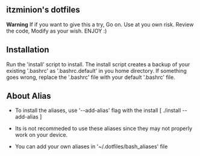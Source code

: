 ## itzminion's dotfiles

**Warning** If if you want to give this a try, Go on. Use at you own risk. 
Review the code, Modify as your wish. ENJOY :)


## Installation

Run the 'install' script to install. 
The install script creates a backup of your existing '.bashrc' as '.bashrc.default' in you home directory.
If something goes wrong, replace the '.bashrc' file with your default '.bashrc' file.

## About Alias
* To install the aliases, use '--add-alias' flag with the install  [ ./install --add-alias ]
* Its is not recommeded to use these aliases since they may not properly work on your device.

* You can add your own aliases in '~/.dotfiles/bash_aliases' file


